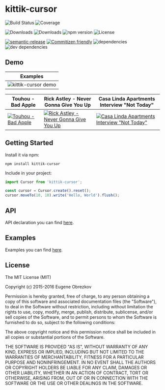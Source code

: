 # kittik-cursor

![Build Status](https://img.shields.io/travis/kittikjs/cursor.svg)
![Coverage](https://img.shields.io/coveralls/kittikjs/cursor.svg)

![Downloads](https://img.shields.io/npm/dm/kittik-cursor.svg)
![Downloads](https://img.shields.io/npm/dt/kittik-cursor.svg)
![npm version](https://img.shields.io/npm/v/kittik-cursor.svg)
![License](https://img.shields.io/npm/l/kittik-cursor.svg)

[![semantic-release](https://img.shields.io/badge/%20%20%F0%9F%93%A6%F0%9F%9A%80-semantic--release-e10079.svg)](https://github.com/semantic-release/semantic-release)
[![Commitizen friendly](https://img.shields.io/badge/commitizen-friendly-brightgreen.svg)](http://commitizen.github.io/cz-cli/)
![dependencies](https://img.shields.io/david/kittikjs/cursor.svg)
![dev dependencies](https://img.shields.io/david/dev/kittikjs/cursor.svg)

## Demo

| Examples |
| -------- |
| ![kittik-cursor demo](https://cloud.githubusercontent.com/assets/3625244/16379908/89dddd38-3c7c-11e6-883a-c8ad2097be11.gif) |

| Touhou - Bad Apple  | Rick Astley - Never Gonna Give You Up | Casa Linda Apartments Interview "Not Today" |
| ------------------- | ------------------------------------- | ------------------------------------------- |
| [![Touhou - Bad Apple](https://img.youtube.com/vi/_KpDKTihgxY/0.jpg)](https://www.youtube.com/watch?v=_KpDKTihgxY) | [![ Rick Astley - Never Gonna Give You Up ](https://img.youtube.com/vi/JffWhWba2M4/0.jpg)](https://www.youtube.com/watch?v=JffWhWba2M4) | [![Casa Linda Apartments Interview "Not Today"](https://img.youtube.com/vi/ZhN-9Wz97bs/0.jpg)](https://www.youtube.com/watch?v=ZhN-9Wz97bs) |

## Getting Started

Install it via npm:

```shell
npm install kittik-cursor
```

Include in your project:

```javascript
import Cursor from 'kittik-cursor';

const cursor = Cursor.create().reset();
cursor.moveTo(10, 10).write('Hello, World').flush();
```

## API

API declaration you can find [here](./API.md).

## Examples

Examples you can find [here](./examples).

## License

The MIT License (MIT)

Copyright (c) 2015-2016 Eugene Obrezkov

Permission is hereby granted, free of charge, to any person obtaining a copy
of this software and associated documentation files (the "Software"), to deal
in the Software without restriction, including without limitation the rights
to use, copy, modify, merge, publish, distribute, sublicense, and/or sell
copies of the Software, and to permit persons to whom the Software is
furnished to do so, subject to the following conditions:

The above copyright notice and this permission notice shall be included in all
copies or substantial portions of the Software.

THE SOFTWARE IS PROVIDED "AS IS", WITHOUT WARRANTY OF ANY KIND, EXPRESS OR
IMPLIED, INCLUDING BUT NOT LIMITED TO THE WARRANTIES OF MERCHANTABILITY,
FITNESS FOR A PARTICULAR PURPOSE AND NONINFRINGEMENT. IN NO EVENT SHALL THE
AUTHORS OR COPYRIGHT HOLDERS BE LIABLE FOR ANY CLAIM, DAMAGES OR OTHER
LIABILITY, WHETHER IN AN ACTION OF CONTRACT, TORT OR OTHERWISE, ARISING FROM,
OUT OF OR IN CONNECTION WITH THE SOFTWARE OR THE USE OR OTHER DEALINGS IN THE
SOFTWARE.
